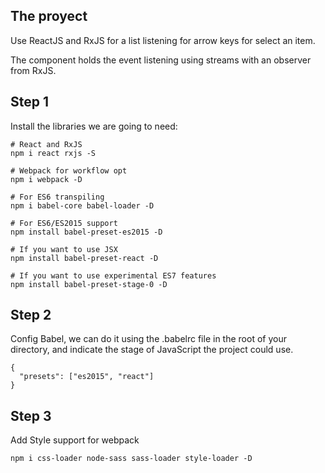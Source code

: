 ## The proyect

Use ReactJS and RxJS for a list listening for arrow keys for select an item.

The component holds the event listening using streams with an observer from RxJS.

## Step 1

Install the libraries we are going to need:

```
# React and RxJS
npm i react rxjs -S

# Webpack for workflow opt
npm i webpack -D

# For ES6 transpiling
npm i babel-core babel-loader -D

# For ES6/ES2015 support
npm install babel-preset-es2015 -D

# If you want to use JSX
npm install babel-preset-react -D

# If you want to use experimental ES7 features
npm install babel-preset-stage-0 -D
```

## Step 2

Config Babel, we can do it using the .babelrc file in the root of your directory, and indicate the
stage of JavaScript the project could use.

```
{
  "presets": ["es2015", "react"]
}
```

## Step 3

Add Style support for webpack

```
npm i css-loader node-sass sass-loader style-loader -D
```
